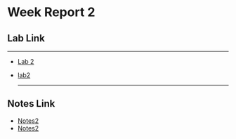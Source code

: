 # Week Report 2
## Lab Link
<hr>

* [Lab 2](https://github.com/nmmclennon99/cis106/blob/main/lab2.md)
* [lab2](../../labs/lab2/lab2.md)
  

  
  <hr>

## Notes Link
* [Notes2](../../notes/notes2/notes2.md)
* [Notes2](https://github.com/nmmclennon99/cis106/blob/main/notes2.md)